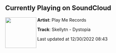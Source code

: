 ## Currently Playing on SoundCloud

[<img align="left" width="100" src="https://i1.sndcdn.com/artworks-FygIzVqjhkwtmNAE-H0ZFnw-t500x500.jpg">](https://soundcloud.com/playmerecords/skellytn-dystopia-from-neurocomputer-lp?in=playmerecords/sets/play-me-the-best-of-2022)

**Artist**: Play Me Records 

**Track**: Skellytn - Dystopia

Last updated at 12/30/2022 08:43
